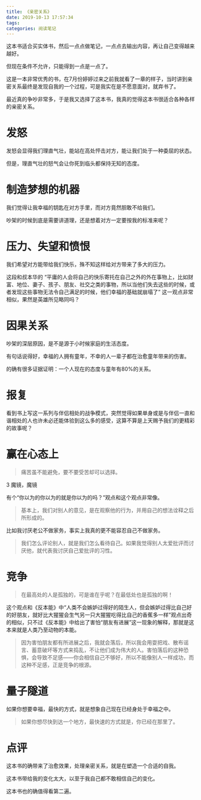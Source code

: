 ```yaml
---
title: 《亲密关系》
date: 2019-10-13 17:57:34
tags:
categories: 阅读笔记
---
```

这本书适合买实体书，然后一点点做笔记，一点点去输出内容，再让自己变得越来越好。

但现在条件不允许，只能得到一点是一点了。

这是一本非常优秀的书，在7月份婷婷过来之前我就看了一章的样子，当时讲到亲密关系最终是发现自我的一个过程，可是我实在是不愿意面对，就弃书了。

最近真的争吵非常多，于是我又选择了这本书，我真的觉得这本书很适合各种各样的亲密关系。

# 发怒

发怒会显得我们理直气壮，能站在高处怦击对方，能让我们处于一种委屈的状态。

但是，理直气壮的怒气会让你死到临头都保持无知的态度。

# 制造梦想的机器

我们觉得让我幸福的钥匙在对方手里，而对方竟然胆敢不给我们。

吵架的时候到底是需要讲道理，还是想着对方一定要按我的标准来呢？

# 压力、失望和愤恨

我们希望对方能带给我们快乐，殊不知这样给对方带来了多大的压力。

这段和叔本华的 “平庸的人会将自己的快乐寄托在自己之外的外在事物上，比如财富、地位、妻子、孩子、朋友、社交之类的事物，所以当他们失去这些的时候，或者发现这些事物无法令自己满足的时候，他们幸福的基础就崩塌了” 这一观点非常相似，果然是英雄所见略同吗？

# 因果关系

吵架的深层原因，是不是源于小时候家庭的生活态度。

有句话说得好，幸福的人拥有童年，不幸的人一辈子都在治愈童年带来的伤害。

的确有很多证据证明：一个人现在的态度与童年有80%的关系。

# 报复

看到书上写这一系列与伴侣相处的战争模式，突然觉得如果单身或是与伴侣一直和谐相处的人也许未必还能体验到这么多的感受，这算不算是上天赐予我们的更精彩的故事呢？

# 赢在心态上

> 痛苦虽不能避免，要不要受苦却可以选择。


3 魔镜，魔镜

有个“你以为的你以为的就是你以为的吗？”观点和这个观点非常像。

> 基本上，我们对别人的意见，是在观察他的行为，并用自己的想法诠释之后所形成的。

比如我讨厌老公不做家务，事实上我真的更不能容忍自己不做家务。

> 我们怎么评论别人，就是我们怎么看待自己。如果我觉得别人太爱批评而讨厌他，就代表我讨厌自己爱批评的习性。


# 竞争

> 在最高处的人是孤独的，可是谁在乎呢？在最低处也是孤独的啊！

这个观点和《反本能》中“人类不会嫉妒过得好的陌生人，但会嫉妒过得比自己好的好朋友，就好比大猩猩会生气另一只大猩猩吃得比自己的香蕉多一样”观点出奇的相似，只不过《反本能》中给出了害怕“朋友有进展”这一现象的解释，那就是这本来就是人类乃至动物的本能。

> 因为害怕朋友都有所进展之后，我就会落后，所以我会用耍把戏、散布谣言、蓄意破坏等方式来捣乱，不让他们成为伟大的人。害怕落后的这种恐惧，会导致不足感——你会相信自己不够好，所以不能像别人一样成功，而这种不足感，正是竞争的根源。


# 量子隧道

如果你想要幸福，最快的方式，就是想象自己现在已经身处于幸福之中。

> 如果你想尽快到达一个地方，最快速的方式就是，你已经在那里了。


# 点评

这本书的确带来了治愈效果，处理亲密关系，就是在塑造一个合适的自我。

这本书带给我的变化太大，以至于我自己都不敢相信自己的变化。

这本书也的确值得看第二遍。